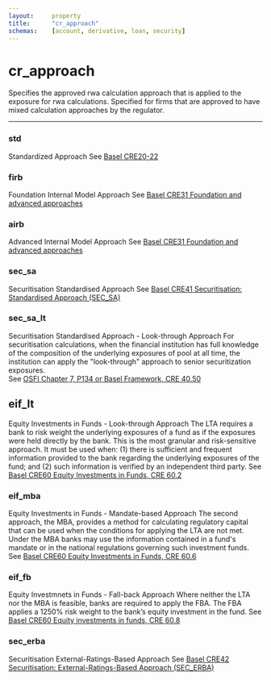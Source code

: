 ```yaml
---
layout:		property
title:		"cr_approach"
schemas:	[account, derivative, loan, security]
---
```

# cr_approach
Specifies the approved rwa calculation approach that is applied to the exposure for rwa calculations.  Specified for firms that are approved to have mixed calculation approaches
by the regulator.

---
### std
Standardized Approach
See [Basel CRE20-22](https://www.bis.org/basel_framework/chapter/CRE/20.htm)

### firb
Foundation Internal Model Approach
See [Basel CRE31 Foundation and advanced approaches](https://www.bis.org/basel_framework/chapter/CRE/30.htm?inforce=20230101&published=20200327#:~:text=and%20operational%20requirements.-,Foundation%20and%20advanced%20approaches,-30.32)

### airb
Advanced Internal Model Approach
See [Basel CRE31 Foundation and advanced approaches](https://www.bis.org/basel_framework/chapter/CRE/30.htm?inforce=20230101&published=20200327#:~:text=and%20operational%20requirements.-,Foundation%20and%20advanced%20approaches,-30.32)

### sec_sa
Securitisation Standardised Approach
See [Basel CRE41 Securitisation: Standardised Approach (SEC_SA)](https://www.bis.org/basel_framework/chapter/CRE/41.htm)

### sec_sa_lt
Securitisation Standardised Approach - Look-through Approach
For securitisation calculations, when the financial institution has full knowledge of the composition of the underlying exposures of pool at all time, the institution can apply the "look-through" approach to senior securitization exposures.  
See [OSFI Chapter 7, P134 or Basel Framework, CRE 40.50](https://www.osfi-bsif.gc.ca/Eng/fi-if/rg-ro/gdn-ort/gl-ld/Pages/CAR22_chpt6.aspx#ToC6.6.5)

## eif_lt
Equity Investments in Funds - Look-through Approach
The LTA requires a bank to risk weight the underlying exposures of a fund as if the exposures were held directly by the bank. This is the most granular and risk-sensitive approach. It must be used when:
(1) there is sufficient and frequent information provided to the bank regarding the underlying exposures of the fund; and
(2) such information is verified by an independent third party.
See [Basel CRE60 Equity Investments in Funds, CRE 60.2](https://www.bis.org/basel_framework/chapter/CRE/60.htm)

### eif_mba
Equity Investments in Funds - Mandate-based Approach
The second approach, the MBA, provides a method for calculating regulatory capital that can be used when the conditions for applying the LTA are not met.
Under the MBA banks may use the information contained in a fund's mandate or in the national regulations governing such investment funds.
See [Basel CRE60 Equity Investments in Funds, CRE 60.6](https://www.bis.org/basel_framework/chapter/CRE/60.htm)

### eif_fb
Equity Investmnets in Funds - Fall-back Approach
Where neither the LTA nor the MBA is feasible, banks are required to apply the FBA. The FBA applies a 1250% risk weight to the bank’s equity investment in the fund.
See [Basel CRE60 Equity investments in funds, CRE 60.8](https://www.bis.org/basel_framework/chapter/CRE/60.htm)

### sec_erba
Securitisation External-Ratings-Based Approach
See [Basel CRE42 Securitisation: External-Ratings-Based Approach (SEC_ERBA)](https://www.bis.org/basel_framework/chapter/CRE/42.htm)
